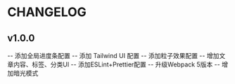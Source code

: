 # CHANGELOG

## v1.0.0

-- 添加全局进度条配置
-- 添加 Tailwind UI 配置
-- 添加粒子效果配置
-- 增加文章内容、标签、分类UI
-- 添加ESLint+Prettier配置
-- 升级Webpack 5版本
-- 增加暗光模式
